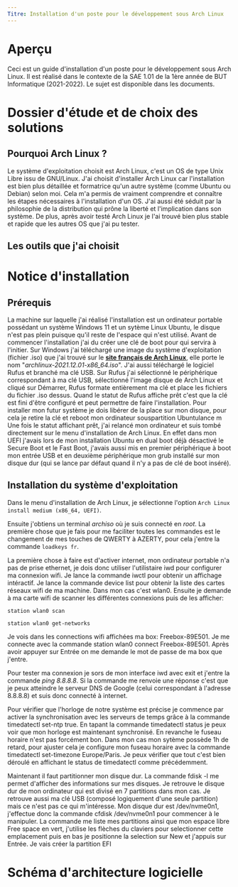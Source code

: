 ```yaml
---
Titre: Installation d'un poste pour le développement sous Arch Linux
---
```


# Aperçu

Ceci est un guide d'installation d'un poste pour le développement sous Arch Linux. Il est réalisé dans le contexte de la SAE 1.01 de la 1ère année de BUT Informatique (2021-2022). Le sujet est disponible dans les documents.

# Dossier d'étude et de choix des solutions

## Pourquoi Arch Linux ?

Le système d'exploitation choisit est Arch Linux, c'est un OS de type Unix Libre issu de GNU/Linux. J'ai choisit d'installer Arch Linux car l'installation est bien plus détaillée et formatrice qu'un autre système (comme Ubuntu ou Debian) selon moi. Cela m'a permis de vraiment comprendre et connaître les étapes nécessaires à l'installation d'un OS. J'ai aussi été séduit par la philosophie de la distribution qui prône la liberté et l'implication dans son système. De plus, après avoir testé Arch Linux je l'ai trouvé bien plus stable et rapide que les autres OS que j'ai pu tester.

## Les outils que j'ai choisit

# Notice d'installation

## Prérequis

La machine sur laquelle j'ai réalisé l'installation est un ordinateur portable possédant un système Windows 11 et un sytème Linux Ubuntu, le disque n'est pas plein puisque qu'il reste de l'espace qui n'est utilisé.
Avant de commencer l'installation j'ai du créer une clé de boot pour qui servira à l'initier. Sur Windows j'ai téléchargé une image du système d'exploitation (fichier .iso) que j'ai trouvé sur le **[site français de Arch Linux](http://mir.archlinux.fr/iso/latest/)**, elle porte le nom "*archlinux-2021.12.01-x86_64.iso*". J'ai aussi téléchargé le logiciel Rufus et branché ma clé USB. Sur Rufus j'ai sélectionné le périphérique correspondant à ma clé USB, sélectionné l'image disque de Arch Linux et cliqué sur Démarrer, Rufus formate entièrement ma clé et place les fichiers du fichier .iso dessus. Quand le statut de Rufus affiche prêt c'est que la clé est fini d'être configuré et peut permettre de faire l'installation.
Pour installer mon futur système je dois libérer de la place sur mon disque, pour cela je retire la clé et reboot mon ordinateur souspartition Ubuntulance m
Une fois le statut affichant prêt, j'ai relancé mon ordinateur et suis tombé directement sur le menu d'installation de Arch Linux. En effet dans mon UEFI j'avais lors de mon installation Ubuntu en dual boot déjà désactivé le Secure Boot et le Fast Boot, j'avais aussi mis en premier périphérique à boot mon entrée USB et en deuxième périphérique mon grub installé sur mon disque dur (qui se lance par défaut quand il n'y a pas de clé de boot inséré).

## Installation du système d'exploitation

Dans le menu d'installation de Arch Linux, je sélectionne l'option ```Arch Linux install medium (x86_64, UEFI)```.

Ensuite j'obtiens un terminal *archiso* où je suis connecté en *root*. La première chose que je fais pour me faciliter toutes les commandes est le changement de mes touches de QWERTY à AZERTY, pour cela j'entre la commande ```loadkeys fr```.

La première chose à faire est d'activer internet, mon ordinateur portable n'a pas de prise ethernet, je dois donc utiliser l'utilistaire iwd pour configurer ma connexion wifi. Je lance la commande iwctl pour obtenir un affichage intéractif. Je lance la commande device list pour obtenir la liste des cartes réseaux wifi de ma machine. Dans mon cas c'est wlan0. Ensuite je demande à ma carte wifi de scanner les différentes connexions puis de les afficher:

```
station wlan0 scan
```

```
station wlan0 get-networks
```

Je vois dans les connections wifi affichées ma box: Freebox-89E501. Je me connecte avec la commande station wlan0 connect Freebox-89E501. Après avoir appuyer sur Entrée on me demande le mot de passe de ma box que j'entre.

Pour tester ma connexion je sors de mon interface iwd avec exit et j'entre la commande *ping 8.8.8.8*. Si la commande me renvoie une réponse c'est que je peux atteindre le serveur DNS de Google (celui correspondant à l'adresse 8.8.8.8) et suis donc connecté à internet.

Pour vérifier que l'horloge de notre système est précise je commence par activer la synchronisation avec les serveurs de temps grâce à la commande timedatectl set-ntp true.
En tapant la commande timedatectl status je peux voir que mon horloge est maintenant synchronisé. En revanche le fuseau horaire n'est pas forcément bon. Dans mon cas mon sytème possède 1h de retard, pour ajuster cela je configure mon fuseau horaire avec la commande timedatectl set-timezone Europe/Paris. Je peux vérifier que tout c'est bien déroulé en affichant le status de timedatectl comme précédemment.

Maintenant il faut partitionner mon disque dur. La commande fdisk -l me permet d'afficher des informations sur mes disques. Je retrouve le disque dur de mon ordinateur qui est divisé en 7 partitions dans mon cas. Je retrouve aussi ma clé USB (composé logiquement d'une seule partition) mais ce n'est pas ce qui m'intéresse.
Mon disque dur est /dev/nvme0n1, j'effectue donc la commande cfdisk /dev/nvme0n1 pour commencer à le manipuler. La commande me liste mes partitions ainsi que mon espace libre Free space en vert, j'utilise les flèches du claviers pour selectionner cette emplacement puis en bas je positionne la selection sur New et j'appuis sur Entrée.
Je vais créer la partition EFI 

# Schéma d'architecture logicielle
